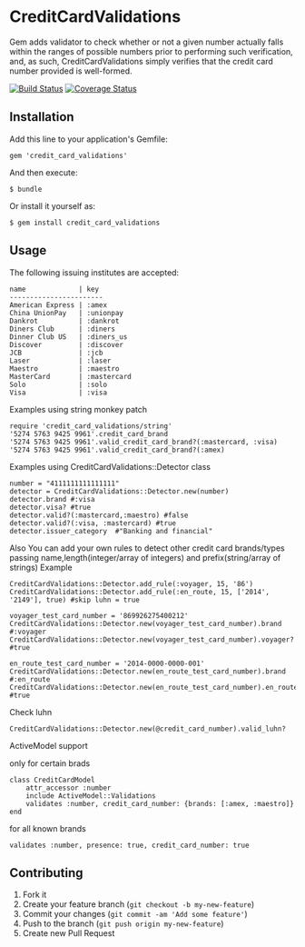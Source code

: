 # CreditCardValidations

Gem adds validator  to check whether or not a given number actually falls within the ranges of possible numbers prior to performing such verification, and, as such, CreditCardValidations simply verifies that the credit card number provided is well-formed.

[![Build Status](https://travis-ci.org/Fivell/credit_card_validations.png)](https://travis-ci.org/Fivell/credit_card_validations)
[![Coverage Status](https://coveralls.io/repos/Fivell/credit_card_validations/badge.png)](https://coveralls.io/r/Fivell/credit_card_validations)

## Installation

Add this line to your application's Gemfile:

    gem 'credit_card_validations'

And then execute:

    $ bundle

Or install it yourself as:

    $ gem install credit_card_validations

## Usage


The following issuing institutes are accepted:
    
    name             | key
    -----------------------
    American Express | :amex
    China UnionPay   | :unionpay
    Dankrot          | :dankrot
    Diners Club      | :diners
    Dinner Club US   | :diners_us
    Discover         | :discover
    JCB              | :jcb
    Laser            | :laser
    Maestro          | :maestro
    MasterCard       | :mastercard
    Solo             | :solo
    Visa             | :visa



Examples using string monkey patch

    require 'credit_card_validations/string'
    '5274 5763 9425 9961'.credit_card_brand
    '5274 5763 9425 9961'.valid_credit_card_brand?(:mastercard, :visa)  
    '5274 5763 9425 9961'.valid_credit_card_brand?(:amex)  


Examples using CreditCardValidations::Detector class

    number = "4111111111111111"
    detector = CreditCardValidations::Detector.new(number)
    detector.brand #:visa
    detector.visa? #true
    detector.valid?(:mastercard,:maestro) #false
    detector.valid?(:visa, :mastercard) #true
    detector.issuer_category  #"Banking and financial"

Also You can add your own rules to detect other credit card brands/types
passing name,length(integer/array of integers) and prefix(string/array of strings)
Example

    CreditCardValidations::Detector.add_rule(:voyager, 15, '86')
    CreditCardValidations::Detector.add_rule(:en_route, 15, ['2014', '2149'], true) #skip luhn = true
          
    voyager_test_card_number = '869926275400212'
    CreditCardValidations::Detector.new(voyager_test_card_number).brand #:voyager
    CreditCardValidations::Detector.new(voyager_test_card_number).voyager? #true
    
    en_route_test_card_number = '2014-0000-0000-001'
    CreditCardValidations::Detector.new(en_route_test_card_number).brand #:en_route
    CreditCardValidations::Detector.new(en_route_test_card_number).en_route? #true
    
 
   


Check luhn

    CreditCardValidations::Detector.new(@credit_card_number).valid_luhn?


ActiveModel support
	
only for certain brads	
	
	class CreditCardModel
  		attr_accessor :number
  		include ActiveModel::Validations
  		validates :number, credit_card_number: {brands: [:amex, :maestro]}
	end
	
for all known brands
	
	validates :number, presence: true, credit_card_number: true

  


## Contributing

1. Fork it
2. Create your feature branch (`git checkout -b my-new-feature`)
3. Commit your changes (`git commit -am 'Add some feature'`)
4. Push to the branch (`git push origin my-new-feature`)
5. Create new Pull Request



